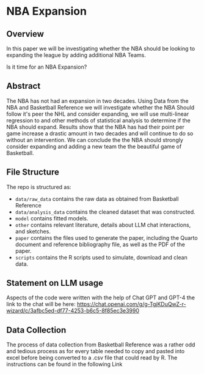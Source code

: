 # NBA Expansion

## Overview

In this paper we will be investigating whether the NBA should be looking to expanding the league by adding additional NBA Teams.

Is it time for an NBA Expansion?

## Abstract

The NBA has not had an expansion in two decades. Using Data from the NBA and Basketball Reference we will investigate whether the NBA Should follow it's peer the NHL and consider expanding, we will use multi-linear regression to and other methods of statistical analysis to determine if the NBA should expand. Results show that the NBA has had their point per game increase a drastic amount in two decades and will continue to do so without an intervention. We can conclude the the NBA should strongly consider expanding and adding a new team the the beautiful game of Basketball.

## File Structure

The repo is structured as:

-   `data/raw_data` contains the raw data as obtained from Basketball Reference
-   `data/analysis_data` contains the cleaned dataset that was constructed.
-   `model` contains fitted models. 
-   `other` contains relevant literature, details about LLM chat interactions, and sketches.
-   `paper` contains the files used to generate the paper, including the Quarto document and reference bibliography file, as well as the PDF of the paper. 
-   `scripts` contains the R scripts used to simulate, download and clean data.


## Statement on LLM usage

Aspects of the code were written with the help of Chat GPT and GPT-4 the link to the chat will be here:
https://chat.openai.com/g/g-TgjKDuQwZ-r-wizard/c/3afbc5ed-df77-4253-b6c5-8f85ec3e3990

## Data Collection

The process of data collection from Basketball Reference was a rather odd and tedious process as for every table needed to copy and pasted into excel before being converted to a .csv file that could read by R. The instructions can be found in the following Link

